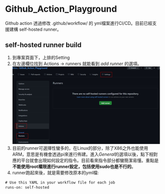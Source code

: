 Github_Action_Playground
==
Github action 透過修改 .github/workflow/ 的 yml檔案進行CI/CD。目前已經支援建構 self-hosted runner。
## self-hosted runner build
1. 到專案頁面下，上排的Setting 
2. 在左邊欄位找到 Actions -> runners 就能看到 *add runner* 的選項。
![setting](https://github.com/markliou/Github_Action_Playground/blob/main/pics/setting.jpg?raw=true) 
3. 目前的runner可選擇性蠻多的，在Linux的部分，除了X86之外也能使用ARM，意思是有機會透過pi來進行佈建。進入*General*的選項以後，點下相對應的平台就會出現如何設定的指令。目前看來指令部分都蠻簡潔易懂。重點是**不能使用root權限進行runner設定，包括使用sudo也是不行的**。
4. runner跑起來後，就是需要修改原本的yml檔:
```
# Use this YAML in your workflow file for each job
runs-on: self-hosted
```